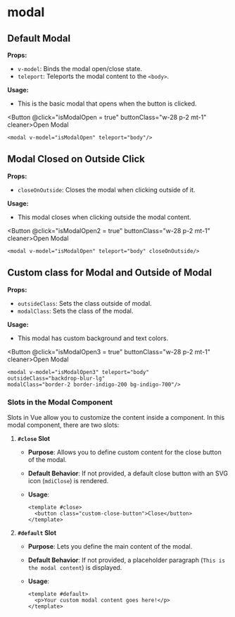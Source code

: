 # modal

<script setup lang="ts">
import { ref } from 'vue'

const isModalOpen = ref(false);
const isModalOpen2 = ref(false);
const isModalOpen3 = ref(false);
</script>

## Default Modal

**Props:**

- `v-model`: Binds the modal open/close state.
- `teleport`: Teleports the modal content to the `<body>`.

**Usage:**

- This is the basic modal that opens when the button is clicked.

<Button  @click="isModalOpen = true" buttonClass="w-28 p-2 mt-1" cleaner>Open Modal</button>
<modal v-model="isModalOpen"/>

```vue
<modal v-model="isModalOpen" teleport="body"/>
```

## Modal Closed on Outside Click

**Props:**

- `closeOnOutside`: Closes the modal when clicking outside of it.

**Usage:**

- This modal closes when clicking outside the modal content.

<Button  @click="isModalOpen2 = true" buttonClass="w-28 p-2 mt-1" cleaner>Open Modal</button>
<modal v-model="isModalOpen2" teleport="body" closeOnOutside/>

```vue
<modal v-model="isModalOpen" teleport="body" closeOnOutside/>
```

## Custom class for Modal and Outside of Modal

**Props:**

- `outsideClass`: Sets the class outside of modal.
- `modalClass`: Sets the class of the modal.

**Usage:**

- This modal has custom background and text colors.

<Button  @click="isModalOpen3 = true" buttonClass="w-28 p-2 mt-1" cleaner>Open Modal</button>
<modal v-model="isModalOpen3" teleport="body" outsideClass="backdrop-blur-lg" modalClass="border-2 border-indigo-200 bg-indigo-700"/>

```vue
<modal v-model="isModalOpen3" teleport="body" 
outsideClass="backdrop-blur-lg" 
modalClass="border-2 border-indigo-200 bg-indigo-700"/>
```

### Slots in the Modal Component

Slots in Vue allow you to customize the content inside a component. In this modal component, there are two slots:

1. **`#close` Slot**  
   - **Purpose**: Allows you to define custom content for the close button of the modal.  
   - **Default Behavior**: If not provided, a default close button with an SVG icon (`mdiClose`) is rendered.  
   - **Usage**:

     ```vue
     <template #close>
       <button class="custom-close-button">Close</button>
     </template>
     ```

2. **`#default` Slot**  
   - **Purpose**: Lets you define the main content of the modal.  
   - **Default Behavior**: If not provided, a placeholder paragraph (`This is the modal content`) is displayed.  
   - **Usage**:

     ```vue
     <template #default>
       <p>Your custom modal content goes here!</p>
     </template>
     ```
